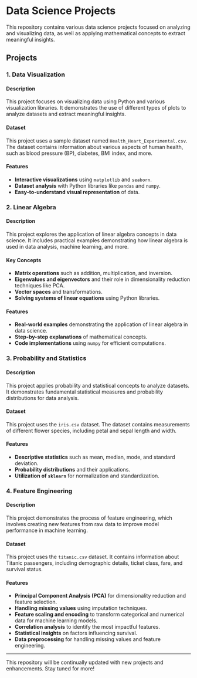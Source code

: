 # Data Science Projects

This repository contains various data science projects focused on analyzing and visualizing data, as well as applying mathematical concepts to extract meaningful insights.

## Projects

### 1. Data Visualization

#### Description
This project focuses on visualizing data using Python and various visualization libraries. It demonstrates the use of different types of plots to analyze datasets and extract meaningful insights.

#### Dataset
This project uses a sample dataset named `Health_Heart_Experimental.csv`. The dataset contains information about various aspects of human health, such as blood pressure (BP), diabetes, BMI index, and more.

#### Features
- **Interactive visualizations** using `matplotlib` and `seaborn`.
- **Dataset analysis** with Python libraries like `pandas` and `numpy`.
- **Easy-to-understand visual representation** of data.

### 2. Linear Algebra

#### Description
This project explores the application of linear algebra concepts in data science. It includes practical examples demonstrating how linear algebra is used in data analysis, machine learning, and more.

#### Key Concepts
- **Matrix operations** such as addition, multiplication, and inversion.
- **Eigenvalues and eigenvectors** and their role in dimensionality reduction techniques like PCA.
- **Vector spaces** and transformations.
- **Solving systems of linear equations** using Python libraries.

#### Features
- **Real-world examples** demonstrating the application of linear algebra in data science.
- **Step-by-step explanations** of mathematical concepts.
- **Code implementations** using `numpy` for efficient computations.

### 3. Probability and Statistics

#### Description
This project applies probability and statistical concepts to analyze datasets. It demonstrates fundamental statistical measures and probability distributions for data analysis.

#### Dataset
This project uses the `iris.csv` dataset. The dataset contains measurements of different flower species, including petal and sepal length and width.

#### Features
- **Descriptive statistics** such as mean, median, mode, and standard deviation.
- **Probability distributions** and their applications.
- **Utilization of `sklearn`** for normalization and standardization.

### 4. Feature Engineering

#### Description
This project demonstrates the process of feature engineering, which involves creating new features from raw data to improve model performance in machine learning.

#### Dataset
This project uses the `titanic.csv` dataset. It contains information about Titanic passengers, including demographic details, ticket class, fare, and survival status.

#### Features
- **Principal Component Analysis (PCA)** for dimensionality reduction and feature selection.
- **Handling missing values** using imputation techniques.
- **Feature scaling and encoding** to transform categorical and numerical data for machine learning models.
- **Correlation analysis** to identify the most impactful features.
- **Statistical insights** on factors influencing survival.
- **Data preprocessing** for handling missing values and feature engineering.

---

This repository will be continually updated with new projects and enhancements. Stay tuned for more!
